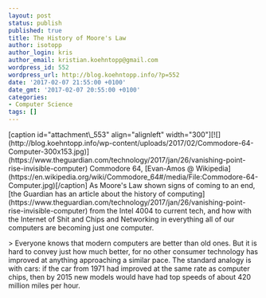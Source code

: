 ```yaml
---
layout: post
status: publish
published: true
title: The History of Moore's Law
author: isotopp
author_login: kris
author_email: kristian.koehntopp@gmail.com
wordpress_id: 552
wordpress_url: http://blog.koehntopp.info/?p=552
date: '2017-02-07 21:55:00 +0100'
date_gmt: '2017-02-07 20:55:00 +0100'
categories:
- Computer Science
tags: []
---
```

<p>[caption id="attachment\_553" align="alignleft" width="300"][![](http://blog.koehntopp.info/wp-content/uploads/2017/02/Commodore-64-Computer-300x153.jpg)](https://www.theguardian.com/technology/2017/jan/26/vanishing-point-rise-invisible-computer) Commodore 64, [Evan-Amos @ Wikipedia](https://en.wikipedia.org/wiki/Commodore_64#/media/File:Commodore-64-Computer.jpg)[/caption] As Moore's Law shown signs of coming to an end, [the Guardian has an article about the history of computing](https://www.theguardian.com/technology/2017/jan/26/vanishing-point-rise-invisible-computer) from the Intel 4004 to current tech, and how with the Internet of Shit and Chips and Networking in everything all of our computers are becoming just one computer.</p>
<p>> Everyone knows that modern computers are better than old ones. But it is hard to convey just how much better, for no other consumer technology has improved at anything approaching a similar pace. The standard analogy is with cars: if the car from 1971 had improved at the same rate as computer chips, then by 2015 new models would have had top speeds of about 420 million miles per hour.</p>
